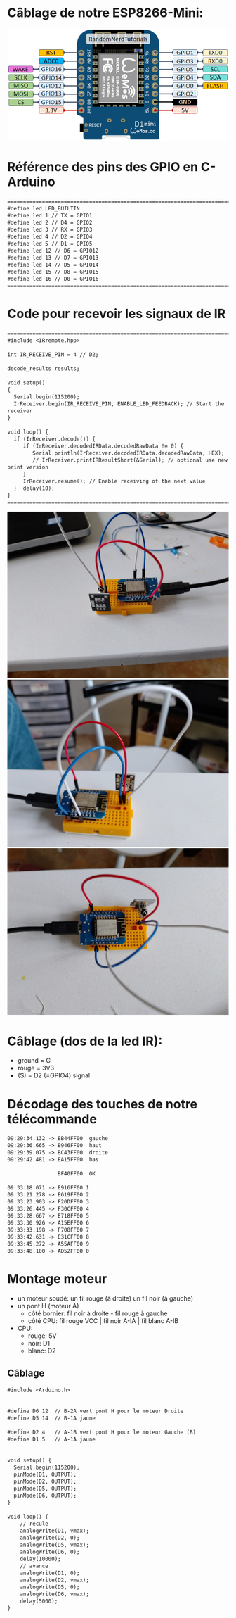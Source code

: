 

# Câblage de notre ESP8266-Mini:

![image](image.png)


# Référence des pins des GPIO en C-Arduino

````
==========================================================================================
#define led LED_BUILTIN
#define led 1 // TX = GPIO1
#define led 2 // D4 = GPIO2
#define led 3 // RX = GPIO3
#define led 4 // D2 = GPIO4
#define led 5 // D1 = GPIO5
#define led 12 // D6 = GPIO12
#define led 13 // D7 = GPIO13
#define led 14 // D5 = GPIO14
#define led 15 // D8 = GPIO15
#define led 16 // D0 = GPIO16
==========================================================================================
````


# Code pour recevoir les signaux de IR

````
==========================================================================================
#include <IRremote.hpp>

int IR_RECEIVE_PIN = 4 // D2;

decode_results results;

void setup()
{
  Serial.begin(115200);
  IrReceiver.begin(IR_RECEIVE_PIN, ENABLE_LED_FEEDBACK); // Start the receiver
}

void loop() {
  if (IrReceiver.decode()) {
     if (IrReceiver.decodedIRData.decodedRawData != 0) {
        Serial.println(IrReceiver.decodedIRData.decodedRawData, HEX);
        // IrReceiver.printIRResultShort(&Serial); // optional use new print version
     }
     IrReceiver.resume(); // Enable receiving of the next value
  }  delay(10);
}
==========================================================================================
````




![image](IMG_20230426_091232_2.jpg)
![image](IMG_20230426_091241.jpg)
![image](IMG_20230426_091232.jpg)

# Câblage (dos de la led IR):

+ ground = G
+ rouge = 3V3
+ (S) = D2 (=GPIO4) signal

# Décodage des touches de notre télécommande


````
09:29:34.132 -> BB44FF00  gauche
09:29:36.665 -> B946FF00  haut
09:29:39.075 -> BC43FF00  droite
09:29:42.481 -> EA15FF00  bas

                BF40FF00  OK

09:33:18.071 -> E916FF00 1
09:33:21.278 -> E619FF00 2
09:33:23.903 -> F20DFF00 3
09:33:26.445 -> F30CFF00 4
09:33:28.667 -> E718FF00 5
09:33:30.926 -> A15EFF00 6
09:33:33.198 -> F708FF00 7
09:33:42.631 -> E31CFF00 8
09:33:45.272 -> A55AFF00 9
09:33:48.100 -> AD52FF00 0
````



# Montage moteur

+ un moteur soudé: un fil rouge (à droite) un fil noir (à gauche) 
+ un pont H (moteur A) 
  + côté bornier: fil noir à droite - fil rouge à gauche
  + côté CPU: fil rouge VCC | fil noir A-IA | fil blanc A-IB
+ CPU: 
  + rouge: 5V
  + noir: D1
  + blanc: D2
  


## Câblage

````
#include <Arduino.h>


#define D6 12  // B-2A vert pont H pour le moteur Droite
#define D5 14  // B-1A jaune

#define D2 4   // A-1B vert pont H pour le moteur Gauche (B)
#define D1 5   // A-1A jaune


void setup() {
  Serial.begin(115200);
  pinMode(D1, OUTPUT);
  pinMode(D2, OUTPUT);
  pinMode(D5, OUTPUT);
  pinMode(D6, OUTPUT);
}

void loop() {
    // recule  
    analogWrite(D1, vmax);
    analogWrite(D2, 0);
    analogWrite(D5, vmax);
    analogWrite(D6, 0);
    delay(10000);
    // avance
    analogWrite(D1, 0);
    analogWrite(D2, vmax);
    analogWrite(D5, 0);
    analogWrite(D6, vmax);
    delay(5000);
}

````